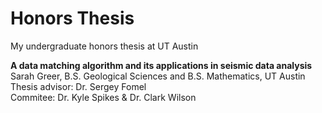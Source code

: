 # Honors Thesis
My undergraduate honors thesis at UT Austin

**A data matching algorithm and its applications in seismic data analysis**  
Sarah Greer, B.S. Geological Sciences and B.S. Mathematics, UT Austin  
Thesis advisor: Dr. Sergey Fomel  
Commitee: Dr. Kyle Spikes & Dr. Clark Wilson  
